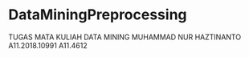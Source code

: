 # DataMiningPreprocessing

TUGAS MATA KULIAH DATA MINING
MUHAMMAD NUR HAZTINANTO
A11.2018.10991
A11.4612
